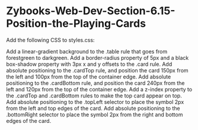 # Zybooks-Web-Dev-Section-6.15-Position-the-Playing-Cards
Add the following CSS to styles.css:

Add a linear-gradient background to the .table rule that goes from forestgreen to darkgreen.
Add a border-radius property of 5px and a black box-shadow property with 3px x and y offsets to the .card rule.
Add absolute positioning to the .cardTop rule, and position the card 150px from the left and 100px from the top of the container edge.
Add absolute positioning to the .cardBottom rule, and position the card 240px from the left and 120px from the top of the container edge.
Add a z-index property to the .cardTop and .cardBottom rules to make the top card appear on top.
Add absolute positioning to the .topLeft selector to place the symbol 2px from the left and top edges of the card.
Add absolute positioning to the .bottomRight selector to place the symbol 2px from the right and bottom edges of the card.
